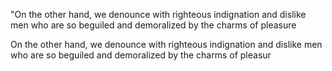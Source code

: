 "On the other hand, we denounce with righteous indignation and dislike men who are so beguiled and demoralized by the charms of pleasure

On the other hand, we denounce with righteous indignation and dislike men who are so beguiled and demoralized by the charms of pleasur